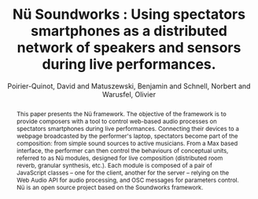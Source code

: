 --- 
  title: "Nü Soundworks : Using spectators smartphones as a distributed network of speakers and sensors during live performances." 
  abstract: "This paper presents the Nü framework. The objective of the framework is to provide composers with a tool to control web-based audio processes on spectators smartphones during live performances. Connecting their devices to a webpage broadcasted by the performer's laptop, spectators become part of the composition: from simple sound sources to active musicians. From a Max based interface, the performer can then control the behaviours of conceptual units, referred to as Nü modules, designed for live composition (distributed room reverb, granular synthesis, etc.). Each module is composed of a pair of JavaScript classes – one for the client, another for the server – relying on the Web Audio API for audio processing, and OSC messages for parameters control. Nü is an open source project based on the Soundworks framework." 
  address: "London" 
  author: "Poirier-Quinot, David and Matuszewski, Benjamin and Schnell, Norbert and Warusfel, Olivier" 
  booktitle: "Proceedings of the International Web Audio Conference" 
  editor: "Thalmann, Florian and Ewert, Sebastian" 
  month: "Proceedings of the International Web Audio Conference"
  pages: "0--5" 
  publisher: "Queen Mary University of London" 
  series: "WAC '17"
  type: "Paper"  
  year: "2017" 
  id: "2017_63" 
  tags: year2017 
  pdflink: /_data/papers/pdf/2017/2017_63.pdf
  ISSN: Can't find it!
---